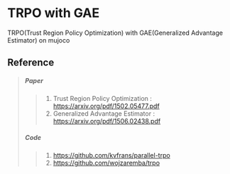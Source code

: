 # TRPO with GAE
TRPO(Trust Region Policy Optimization) with GAE(Generalized Advantage Estimator) on mujoco

Reference
---------
> ##### Paper
>> 1. Trust Region Policy Optimization : https://arxiv.org/pdf/1502.05477.pdf
>> 2. Generalized Advantage Estimator : https://arxiv.org/pdf/1506.02438.pdf
> ##### Code
>> 1. https://github.com/kvfrans/parallel-trpo
>> 2. https://github.com/wojzaremba/trpo
